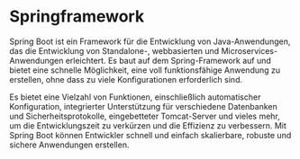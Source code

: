 # Springframework

Spring Boot ist ein Framework für die Entwicklung von Java-Anwendungen, das die Entwicklung von Standalone-, webbasierten und Microservices-Anwendungen erleichtert. Es baut auf dem Spring-Framework auf und bietet eine schnelle Möglichkeit, eine voll funktionsfähige Anwendung zu erstellen, ohne dass zu viele Konfigurationen erforderlich sind.

Es bietet eine Vielzahl von Funktionen, einschließlich automatischer Konfiguration, integrierter Unterstützung für verschiedene Datenbanken und Sicherheitsprotokolle, eingebetteter Tomcat-Server und vieles mehr, um die Entwicklungszeit zu verkürzen und die Effizienz zu verbessern. Mit Spring Boot können Entwickler schnell und einfach skalierbare, robuste und sichere Anwendungen erstellen.
